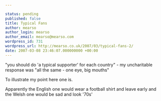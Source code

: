 ```yaml
---

status: pending
published: false
title: Typical Fans
author: mearso
author_login: mearso
author_email: mearso@mearso.com
wordpress_id: 731
wordpress_url: http://mearso.co.uk/2007/03/typical-fans-2/
date: 2007-03-08 23:46:07.000000000 +00:00
---
```

"you should do 'a typical supporter' for each country" - my uncharitable response was "all the same - one eye, big mouths"

To illustrate my point here one is.

Apparently the English one would wear a football shirt and leave early and the Welsh one would be sad and look '70s'
